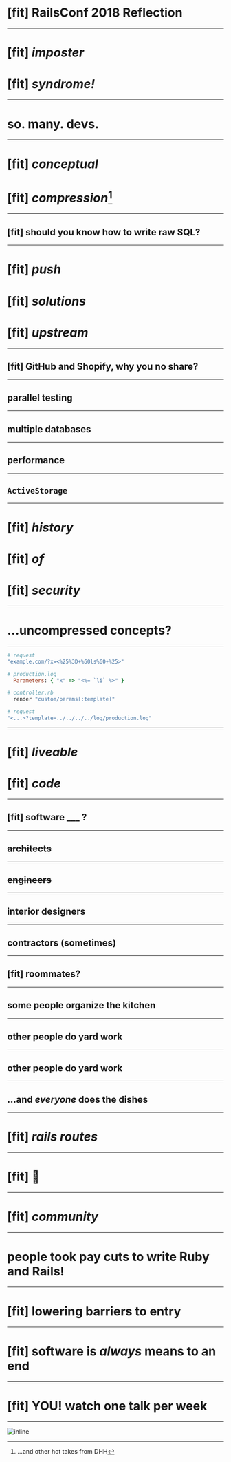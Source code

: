 # [fit] RailsConf 2018 Reflection

---

# [fit] _**imposter**_

# [fit] _**syndrome!**_

---

# so. many. devs.

---

# [fit] _**conceptual**_

# [fit] _**compression**_[^1]

[^1]: ...and other hot takes from DHH

---

## [fit] should you know how to write raw SQL?

---

# [fit] _**push**_

# [fit] _**solutions**_

# [fit] _**upstream**_

---

## [fit] GitHub and Shopify, why you no share?

---

## parallel testing

---

## multiple databases

---

## performance

---

## `ActiveStorage`

---

# [fit] _**history**_

# [fit] _**of**_

# [fit] _**security**_

---

# ...uncompressed concepts?

---

```rb
# request
"example.com/?x=<%25%3D+%60ls%60+%25>"

# production.log
  Parameters: { "x" => "<%= `li` %>" }

# controller.rb
  render "custom/params[:template]"

# request
"<...>?template=../../../../log/production.log"
```

---

# [fit] _**liveable**_

# [fit] _**code**_

---

## [fit] software \_\_\_ ?

---

## ~~architects~~

---

## ~~engineers~~

---

## interior designers

---

## contractors (sometimes)

---

## [fit] roommates?

---

## some people organize the kitchen

---

## other people do yard work

---

## other people do yard work

---

## ...and _**everyone**_ does the dishes

---

# [fit] _**rails routes**_

---

# [fit] 🤯

---

# [fit] _**community**_

---

# people took pay cuts to write Ruby and Rails!

---

# [fit] lowering barriers to entry

---

# [fit] software is _**always**_ means to an end

---

# [fit] YOU! watch one talk per week

---

![inline](./greyhound.png)
